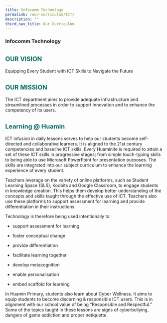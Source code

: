 ```yaml
---
title: Infocomm Technology
permalink: /our-curriculum/ICT/
description: ""
third_nav_title: Our Curriculum
---
```

### **Infocomm Technology**

<b style="color:#016C62; font-size:20px; line-height: 3;">OUR VISION</b><br>
Equipping Every Student with ICT Skills to Navigate the Future

<b style="color:#016C62; font-size:20px; line-height: 3;">OUR MISSION</b><br>
The ICT department aims to provide adequate infrastructure and streamlined processes in order to support innovation and to enhance the competency of its users.

<b style="color:#016C62; font-size:20px; line-height: 3;">Learning @ Huamin</b><br>
ICT infusion in daily lessons serves to help our students become self-directed and collaborative learners. It is aligned to the 21st century competencies and baseline ICT skills. Every Huaminite is required to attain a set of these ICT skills in progressive stages; from simple touch-typing skills to being able to use Microsoft PowerPoint for presentation purposes. The skills are integrated into our subject curriculum to enhance the learning experience of every student.

Teachers leverage on the variety of online platforms, such as Student Learning Space (SLS), Koobits and Google Classroom, to engage students in knowledge creation. This helps them develop better understanding of the concepts and skills taught through the effective use of ICT. Teachers also use these platforms to support assessment for learning and provide differentiation in their instructions.

Technology is therefore being used intentionally to:
* support assessment for learning

* foster conceptual change

* provide differentiation

* facilitate learning together

* develop metacognition

* enable personalisation

* embed scaffold for learning

In Huamin Primary, students also learn about Cyber Wellness. It aims to equip students to become discerning & responsible ICT users. This is in alignment with our school value of being “Responsible and Respectful.” Some of the topics taught in these lessons are signs of cyberbullying, dangers of game addiction and proper netiquette.
